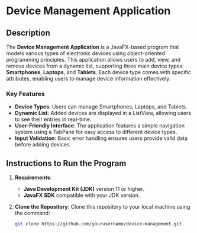 # Device Management Application

## Description

The **Device Management Application** is a JavaFX-based program that models various types of electronic devices using object-oriented programming principles. This application allows users to add, view, and remove devices from a dynamic list, supporting three main device types: **Smartphones**, **Laptops**, and **Tablets**. Each device type comes with specific attributes, enabling users to manage device information effectively.

### Key Features
- **Device Types**: Users can manage Smartphones, Laptops, and Tablets.
- **Dynamic List**: Added devices are displayed in a ListView, allowing users to see their entries in real-time.
- **User-Friendly Interface**: The application features a simple navigation system using a TabPane for easy access to different device types.
- **Input Validation**: Basic error handling ensures users provide valid data before adding devices.

## Instructions to Run the Program

1. **Requirements**:
   - **Java Development Kit (JDK)** version 11 or higher.
   - **JavaFX SDK** compatible with your JDK version.

2. **Clone the Repository**:
   Clone this repository to your local machine using the command:
   ```bash
   git clone https://github.com/yourusername/device-management.git
